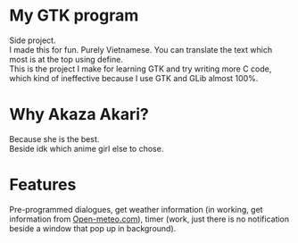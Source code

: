 # My GTK program
Side project.  
I made this for fun. Purely Vietnamese. You can translate the text which most is at the top using define.  
This is the project I make for learning GTK and try writing more C code, which kind of ineffective because I use GTK and GLib almost 100%.  
# Why Akaza Akari?
Because she is the best.  
Beside idk which anime girl else to chose.
# Features
Pre-programmed dialogues, get weather information (in working, get information from [Open-meteo.com](https://open-meteo.com/)), timer (work, just there is no notification beside a window that pop up in background). 
